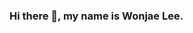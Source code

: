 ### Hi there 👋, my name is Wonjae Lee.

<img src="https://komarev.com/ghpvc/?username=Sam-Wonjae-Lee&style=flat-square&color=blue" alt=""/>

<!--
**Sam-Wonjae-Lee/Sam-Wonjae-Lee** is a ✨ _special_ ✨ repository because its `README.md` (this file) appears on your GitHub profile.

Here are some ideas to get you started:

- 🔭 I’m currently working on ...
- 🌱 I’m currently learning ...
- 👯 I’m looking to collaborate on ...
- 🤔 I’m looking for help with ...
- 💬 Ask me about ...
- 📫 How to reach me: ...
- 😄 Pronouns: ...
- ⚡ Fun fact: ...
-->
